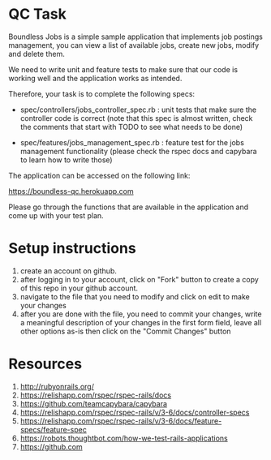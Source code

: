 # QC Task

Boundless Jobs is a simple sample application that implements job postings management, you can view a list of available jobs, create new jobs, modify and delete them.

We need to write unit and feature tests to make sure that our code is working well and the application works as intended.

Therefore, your task is to complete the following specs:

* spec/controllers/jobs_controller_spec.rb : unit tests that make sure the controller code is correct (note that this spec is almost written, check the comments that start with TODO to see what needs to be done)

* spec/features/jobs_management_spec.rb : feature test for the jobs management functionality (please check the rspec docs and capybara to learn how to write those)

The application can be accessed on the following link:

https://boundless-qc.herokuapp.com

Please go through the functions that are available in the application and come up with your test plan.

# Setup instructions
1. create an account on github.
2. after logging in to your account, click on "Fork" button to create a copy of this repo in your github account.
3. navigate to the file that you need to modify and click on edit to make your changes
4. after you are done with the file, you need to commit your changes, write a meaningful description of your changes in the first form field, leave all other options as-is then click on the "Commit Changes" button


# Resources
1. http://rubyonrails.org/
2. https://relishapp.com/rspec/rspec-rails/docs
3. https://github.com/teamcapybara/capybara
4. https://relishapp.com/rspec/rspec-rails/v/3-6/docs/controller-specs
5. https://relishapp.com/rspec/rspec-rails/v/3-6/docs/feature-specs/feature-spec
6. https://robots.thoughtbot.com/how-we-test-rails-applications
7. https://github.com
